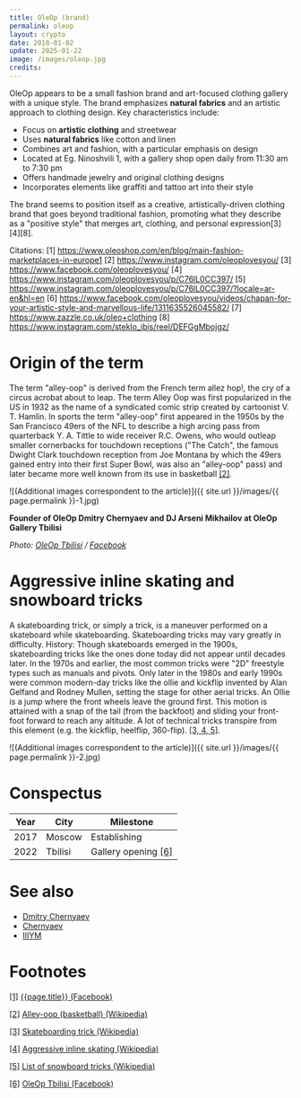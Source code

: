 ```yaml
---
title: OleOp (brand)
permalink: oleop
layout: crypto
date: 2018-01-02
update: 2025-01-22
image: /images/oleop.jpg
credits:
---
```


OleOp appears to be a small fashion brand and art-focused clothing gallery with a unique style. The brand emphasizes **natural fabrics** and an artistic approach to clothing design. Key characteristics include:

- Focus on **artistic clothing** and streetwear
- Uses **natural fabrics** like cotton and linen
- Combines art and fashion, with a particular emphasis on design
- Located at Eg. Ninoshvili 1, with a gallery shop open daily from 11:30 am to 7:30 pm
- Offers handmade jewelry and original clothing designs
- Incorporates elements like graffiti and tattoo art into their style

The brand seems to position itself as a creative, artistically-driven clothing brand that goes beyond traditional fashion, promoting what they describe as a "positive style" that merges art, clothing, and personal expression[3][4][8].

Citations:
[1] https://www.oleoshop.com/en/blog/main-fashion-marketplaces-in-europe1
[2] https://www.instagram.com/oleoplovesyou/
[3] https://www.facebook.com/oleoplovesyou/
[4] https://www.instagram.com/oleoplovesyou/p/C76lL0CC397/
[5] https://www.instagram.com/oleoplovesyou/p/C76lL0CC397/?locale=ar-en&hl=en
[6] https://www.facebook.com/oleoplovesyou/videos/chapan-for-your-artistic-style-and-marvellous-life/1311635526045582/
[7] https://www.zazzle.co.uk/oleo+clothing
[8] https://www.instagram.com/steklo_ibis/reel/DEFGgMbojgz/

# Origin of the term

The term "alley-oop" is derived from the French term allez hop!, the cry of a circus acrobat about to leap. The term Alley Oop was first popularized in the US in 1932 as the name of a syndicated comic strip created by cartoonist V. T. Hamlin. In sports the term "alley-oop" first appeared in the 1950s by the San Francisco 49ers of the NFL to describe a high arcing pass from quarterback Y. A. Tittle to wide receiver R.C. Owens, who would outleap smaller cornerbacks for touchdown receptions ("The Catch", the famous Dwight Clark touchdown reception from Joe Montana by which the 49ers gained entry into their first Super Bowl, was also an "alley-oop" pass) and later became more well known from its use in basketball <span id="a2">[\[2\]](#f2)</span>.

![(Additional images correspondent to the article)]({{ site.url }}/images/{{ page.permalink }}-1.jpg)

**Founder of OleOp Dmitry Chernyaev and DJ Arseni Mikhailov at OleOp Gallery Tbilisi**

*Photo: [OleOp Tbilisi](https://www.facebook.com/groups/oleoptbilisi) / [Facebook](https://www.facebook.com/photo/?fbid=521955149944352&set=gm.1308084379959641&idorvanity=1278761379558608)*

# Aggressive inline skating and snowboard tricks

A skateboarding trick, or simply a trick, is a maneuver performed on a skateboard while skateboarding. Skateboarding tricks may vary greatly in difficulty. History: Though skateboards emerged in the 1900s, skateboarding tricks like the ones done today did not appear until decades later. In the 1970s and earlier, the most common tricks were "2D" freestyle types such as manuals and pivots. Only later in the 1980s and early 1990s were common modern-day tricks like the ollie and kickflip invented by Alan Gelfand and Rodney Mullen, setting the stage for other aerial tricks. An Ollie is a jump where the front wheels leave the ground first. This motion is attained with a snap of the tail (from the backfoot) and sliding your front-foot forward to reach any altitude. A lot of technical tricks transpire from this element (e.g. the kickflip, heelflip, 360-flip). <span id="a3">[\[3, 4, 5\]](#f3)</span>.

![(Additional images correspondent to the article)]({{ site.url }}/images/{{ page.permalink }}-2.jpg)

# Conspectus

|Year|City|Milestone|
|-|-|-|
|2017|Moscow|Establishing|
|2022|Tbilisi|Gallery opening <span id="a6">[\[6\]](#f6)</span>|

# See also

+ [Dmitry Chernyaev](chernyaev-dmitry)
+ [Chernyaev](chernyaev)
+ [IIIYM](iiiym)

# Footnotes

[[1]](#a1) <span id="f1"></span> [{{page.title}} (Facebook)](https://www.facebook.com/oleoplovesyou/)

[[2]](#a2) <span id="f2"></span> [Alley-oop (basketball) (Wikipedia)](https://en.wikipedia.org/wiki/Alley-oop_(basketbal))

[[3]](#a3) <span id="f3"></span> [Skateboarding trick (Wikipedia)](https://en.wikipedia.org/wiki/Skateboarding_trick)

[[4]](#a3) <span id="f3"></span> [Aggressive inline skating (Wikipedia)](https://en.wikipedia.org/wiki/Aggressive_inline_skating#Alley-oop)

[[5]](#a3) <span id="f3"></span> [List of snowboard tricks (Wikipedia)](https://en.wikipedia.org/wiki/List_of_snowboard_tricks#Spins)

[[6]](#a6) <span id="f6"></span> [OleOp Tbilisi (Facebook)](https://www.facebook.com/groups/oleoptbilisi/reels)
